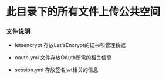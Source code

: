 
# 此目录下的所有文件上传公共空间

### 文件说明

* letsencrypt 存放Let'sEncrypt的证书和管理数据

* oauth.yml 文件存放OAuth所需的相关信息

* session.yml 存放签名jwt相关的信息
